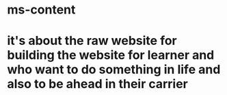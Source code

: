 # ms-content
# it's about the raw website for building the website for learner and who want to do something in life and also to be ahead in their carrier 
